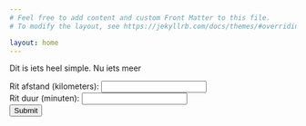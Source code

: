 ```yaml
---
# Feel free to add content and custom Front Matter to this file.
# To modify the layout, see https://jekyllrb.com/docs/themes/#overriding-theme-defaults

layout: home
---
```

<script type = "text/javascript"
         src = "https://ajax.googleapis.com/ajax/libs/jquery/3.6.0/jquery.min.js"></script>

 <script src="{{ "/assets/js/deelauto.js" | relative_url }}"></script>

Dit is iets heel simple. Nu iets meer

<form>
    <div>
        <label for="journey_km">Rit afstand (kilometers): </label>
        <input type="number" id="journey_km" name=" journey_km", min="1" required>
        <br>
        <label for="journey_min">Rit duur (minuten): </label>
        <input type="number" id="journey_min" name=" journey_min", min="1" required>
    </div>
    <div>
        <input type="submit" id="journey_button">
    </div>
</form>
